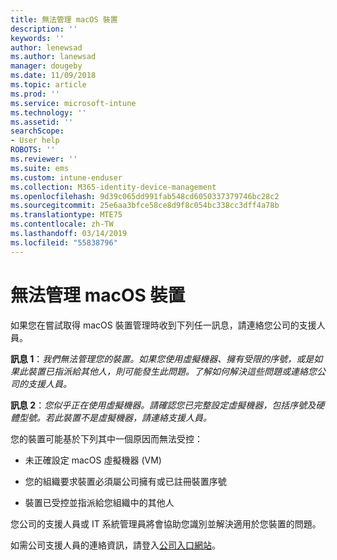 ```yaml
---
title: 無法管理 macOS 裝置
description: ''
keywords: ''
author: lenewsad
ms.author: lanewsad
manager: dougeby
ms.date: 11/09/2018
ms.topic: article
ms.prod: ''
ms.service: microsoft-intune
ms.technology: ''
ms.assetid: ''
searchScope:
- User help
ROBOTS: ''
ms.reviewer: ''
ms.suite: ems
ms.custom: intune-enduser
ms.collection: M365-identity-device-management
ms.openlocfilehash: 9d39c065dd991fab548cd6050337379746bc28c2
ms.sourcegitcommit: 25e6aa3bfce58ce8d9f8c054bc338cc3dff4a78b
ms.translationtype: MTE75
ms.contentlocale: zh-TW
ms.lasthandoff: 03/14/2019
ms.locfileid: "55838796"
---
```

# <a name="unable-to-get-macos-device-managed"></a>無法管理 macOS 裝置

如果您在嘗試取得 macOS 裝置管理時收到下列任一訊息，請連絡您公司的支援人員。

**訊息 1**：*我們無法管理您的裝置。如果您使用虛擬機器、擁有受限的序號，或是如果此裝置已指派給其他人，則可能發生此問題。了解如何解決這些問題或連絡您公司的支援人員。*

**訊息 2**：*您似乎正在使用虛擬機器。請確認您已完整設定虛擬機器，包括序號及硬體型號。若此裝置不是虛擬機器，請連絡支援人員。*  

您的裝置可能基於下列其中一個原因而無法受控： 

* 未正確設定 macOS 虛擬機器 (VM)   

* 您的組織要求裝置必須屬公司擁有或已註冊裝置序號   

* 裝置已受控並指派給您組織中的其他人  

您公司的支援人員或 IT 系統管理員將會協助您識別並解決適用於您裝置的問題。  

如需公司支援人員的連絡資訊，請登入[公司入口網站](https://go.microsoft.com/fwlink/?linkid=2010980)。
